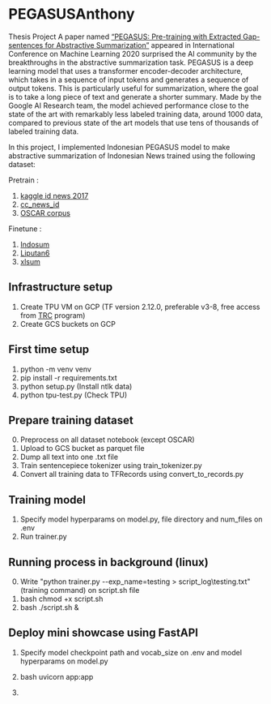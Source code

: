 # PEGASUSAnthony 
Thesis Project
A paper named [“PEGASUS: Pre-training with Extracted Gap-sentences for Abstractive Summarization”](https://arxiv.org/abs/1912.08777) appeared in International Conference on Machine Learning 2020 surprised the AI community by the breakthroughs in the abstractive summarization task. PEGASUS is a deep learning model that uses a transformer encoder-decoder architecture, which takes in a sequence of input tokens and generates a sequence of output tokens. This is particularly useful for summarization, where the goal is to take a long piece of text and generate a shorter summary. Made by the Google AI Research team, the model achieved performance close to the state of the art with remarkably less labeled training data, around 1000 data, compared to previous state of the art models that use tens of thousands of labeled training data.

In this project, I implemented Indonesian PEGASUS model to make abstractive summarization of Indonesian News trained using the following dataset:

Pretrain : 
1. [kaggle id news 2017](https://www.kaggle.com/datasets/aashari/indonesian-news-articles-published-at-2017)
2. [cc_news_id](https://github.com/Wikidepia/indonesian_datasets/tree/master/dump/cc-news)
3. [OSCAR corpus](https://huggingface.co/datasets/oscar-corpus/OSCAR-2201/viewer/id/train)

Finetune : 
1. [Indosum](https://paperswithcode.com/dataset/indosum)
2. [Liputan6](https://paperswithcode.com/dataset/liputan6)
3. [xlsum](https://huggingface.co/datasets/csebuetnlp/xlsum)

## Infrastructure setup
1. Create TPU VM on GCP (TF version 2.12.0, preferable v3-8, free access from [TRC](https://sites.research.google/trc/about/) program)
2. Create GCS buckets on GCP

## First time setup
1. python -m venv venv
2. pip install -r requirements.txt
3. python setup.py (Install ntlk data)
4. python tpu-test.py (Check TPU)

## Prepare training dataset
0. Preprocess on all dataset notebook (except OSCAR)
1. Upload to GCS bucket as parquet file
2. Dump all text into one .txt file
3. Train sentencepiece tokenizer using train_tokenizer.py
4. Convert all training data to TFRecords using convert_to_records.py

## Training model
1. Specify model hyperparams on model.py, file directory and num_files on .env
2. Run trainer.py

## Running process in background (linux)
0. Write "python trainer.py --exp_name=testing > script_log\testing.txt" (training command) on script.sh file
1. bash chmod +x script.sh
2. bash ./script.sh &

## Deploy mini showcase using FastAPI
1. Specify model checkpoint path and vocab_size on .env and model hyperparams on model.py
2. bash uvicorn app:app

3. 
 
